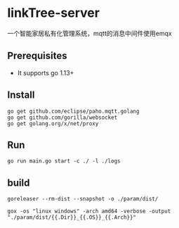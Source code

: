 # linkTree-server
一个智能家居私有化管理系统，mqtt的消息中间件使用emqx

## Prerequisites
* It supports go 1.13+

## Install
```shell script
go get github.com/eclipse/paho.mqtt.golang
go get github.com/gorilla/websocket
go get golang.org/x/net/proxy
```

## Run
```shell script
go run main.go start -c ./ -l ./logs
```

## build
```shell script
goreleaser --rm-dist --snapshot -o ./param/dist/
```
```shell script
gox -os "linux windows" -arch amd64 -verbose -output "./param/dist/{{.Dir}}_{{.OS}}_{{.Arch}}"
```

